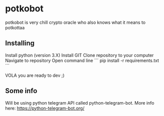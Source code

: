 # potkobot
potkobot is very chill crypto oracle who also knows what it means to potkottaa


## Installing

Install python (version 3.X)
Install GIT
Clone repository to your computer
Navigate to repository
Open command line
´´´
pip install -r requirements.txt
´´´

VOLA you are ready to dev ;)

## Some info
Will be using python telegram API called python-telegram-bot.
More info here: https://python-telegram-bot.org/
